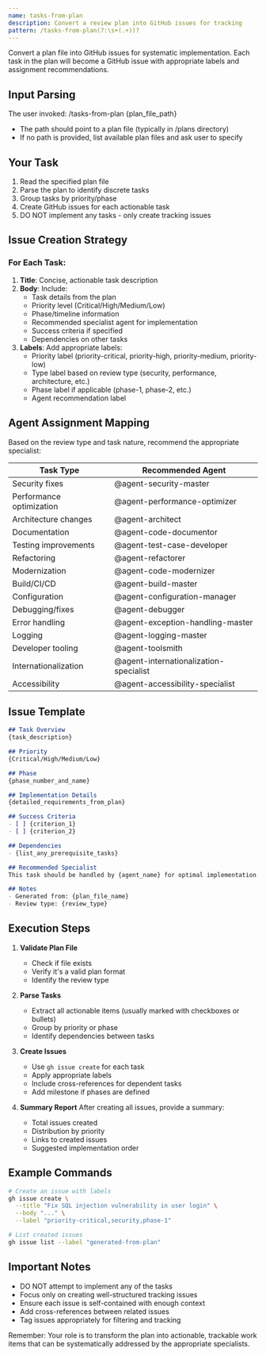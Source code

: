 ```yaml
---
name: tasks-from-plan
description: Convert a review plan into GitHub issues for tracking
pattern: /tasks-from-plan(?:\s+(.+))?
---
```


Convert a plan file into GitHub issues for systematic implementation. Each task in the plan will become a GitHub issue with appropriate labels and assignment recommendations.

## Input Parsing
The user invoked: /tasks-from-plan {plan_file_path}
- The path should point to a plan file (typically in /plans directory)
- If no path is provided, list available plan files and ask user to specify

## Your Task
1. Read the specified plan file
2. Parse the plan to identify discrete tasks
3. Group tasks by priority/phase
4. Create GitHub issues for each actionable task
5. DO NOT implement any tasks - only create tracking issues

## Issue Creation Strategy

### For Each Task:
1. **Title**: Concise, actionable task description
2. **Body**: Include:
   - Task details from the plan
   - Priority level (Critical/High/Medium/Low)
   - Phase/timeline information
   - Recommended specialist agent for implementation
   - Success criteria if specified
   - Dependencies on other tasks
3. **Labels**: Add appropriate labels:
   - Priority label (priority-critical, priority-high, priority-medium, priority-low)
   - Type label based on review type (security, performance, architecture, etc.)
   - Phase label if applicable (phase-1, phase-2, etc.)
   - Agent recommendation label

## Agent Assignment Mapping

Based on the review type and task nature, recommend the appropriate specialist:

| Task Type | Recommended Agent |
|-----------|------------------|
| Security fixes | @agent-security-master |
| Performance optimization | @agent-performance-optimizer |
| Architecture changes | @agent-architect |
| Documentation | @agent-code-documentor |
| Testing improvements | @agent-test-case-developer |
| Refactoring | @agent-refactorer |
| Modernization | @agent-code-modernizer |
| Build/CI/CD | @agent-build-master |
| Configuration | @agent-configuration-manager |
| Debugging/fixes | @agent-debugger |
| Error handling | @agent-exception-handling-master |
| Logging | @agent-logging-master |
| Developer tooling | @agent-toolsmith |
| Internationalization | @agent-internationalization-specialist |
| Accessibility | @agent-accessibility-specialist |

## Issue Template

```markdown
## Task Overview
{task_description}

## Priority
{Critical/High/Medium/Low}

## Phase
{phase_number_and_name}

## Implementation Details
{detailed_requirements_from_plan}

## Success Criteria
- [ ] {criterion_1}
- [ ] {criterion_2}

## Dependencies
- {list_any_prerequisite_tasks}

## Recommended Specialist
This task should be handled by {agent_name} for optimal implementation.

## Notes
- Generated from: {plan_file_name}
- Review type: {review_type}
```

## Execution Steps

1. **Validate Plan File**
   - Check if file exists
   - Verify it's a valid plan format
   - Identify the review type

2. **Parse Tasks**
   - Extract all actionable items (usually marked with checkboxes or bullets)
   - Group by priority or phase
   - Identify dependencies between tasks

3. **Create Issues**
   - Use `gh issue create` for each task
   - Apply appropriate labels
   - Include cross-references for dependent tasks
   - Add milestone if phases are defined

4. **Summary Report**
   After creating all issues, provide a summary:
   - Total issues created
   - Distribution by priority
   - Links to created issues
   - Suggested implementation order

## Example Commands

```bash
# Create an issue with labels
gh issue create \
  --title "Fix SQL injection vulnerability in user login" \
  --body "..." \
  --label "priority-critical,security,phase-1"

# List created issues
gh issue list --label "generated-from-plan"
```

## Important Notes
- DO NOT attempt to implement any of the tasks
- Focus only on creating well-structured tracking issues
- Ensure each issue is self-contained with enough context
- Add cross-references between related issues
- Tag issues appropriately for filtering and tracking

Remember: Your role is to transform the plan into actionable, trackable work items that can be systematically addressed by the appropriate specialists.